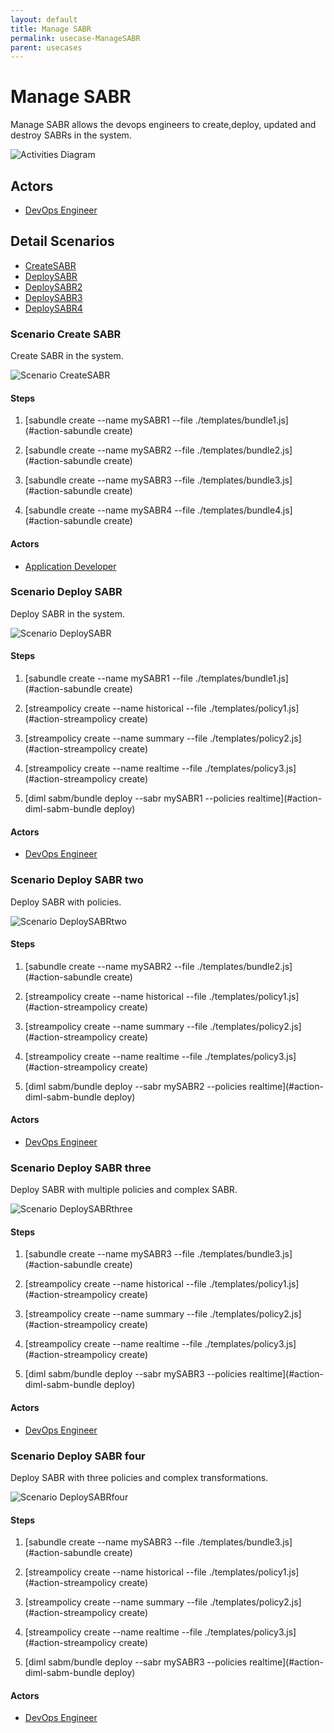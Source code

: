 ```yaml
---
layout: default
title: Manage SABR
permalink: usecase-ManageSABR
parent: usecases
---
```

# Manage SABR

Manage SABR allows the devops engineers to create,deploy, updated and destroy SABRs in the system.

![Activities Diagram](./Activities.png)

## Actors

* [DevOps Engineer](actor-devops)











## Detail Scenarios

* [CreateSABR](#scenario-CreateSABR)
* [DeploySABR](#scenario-DeploySABR)
* [DeploySABR2](#scenario-DeploySABR2)
* [DeploySABR3](#scenario-DeploySABR3)
* [DeploySABR4](#scenario-DeploySABR4)



### Scenario Create SABR

Create SABR in the system.

![Scenario CreateSABR](./CreateSABR.png)

#### Steps

1. [sabundle create --name mySABR1 --file ./templates/bundle1.js](#action-sabundle create)

1. [sabundle create --name mySABR2 --file ./templates/bundle2.js](#action-sabundle create)

1. [sabundle create --name mySABR3 --file ./templates/bundle3.js](#action-sabundle create)

1. [sabundle create --name mySABR4 --file ./templates/bundle4.js](#action-sabundle create)


#### Actors

* [Application Developer](actor-applicationdeveloper)



### Scenario Deploy SABR

Deploy SABR in the system.

![Scenario DeploySABR](./DeploySABR.png)

#### Steps

1. [sabundle create --name mySABR1 --file ./templates/bundle1.js](#action-sabundle create)

1. [streampolicy create --name historical --file ./templates/policy1.js](#action-streampolicy create)

1. [streampolicy create --name summary --file ./templates/policy2.js](#action-streampolicy create)

1. [streampolicy create --name realtime --file ./templates/policy3.js](#action-streampolicy create)

1. [diml sabm/bundle deploy --sabr mySABR1 --policies realtime](#action-diml-sabm-bundle deploy)


#### Actors

* [DevOps Engineer](actor-devops)



### Scenario Deploy SABR two

Deploy SABR with policies.

![Scenario DeploySABRtwo](./DeploySABRtwo.png)

#### Steps

1. [sabundle create --name mySABR2 --file ./templates/bundle2.js](#action-sabundle create)

1. [streampolicy create --name historical --file ./templates/policy1.js](#action-streampolicy create)

1. [streampolicy create --name summary --file ./templates/policy2.js](#action-streampolicy create)

1. [streampolicy create --name realtime --file ./templates/policy3.js](#action-streampolicy create)

1. [diml sabm/bundle deploy --sabr mySABR2 --policies realtime](#action-diml-sabm-bundle deploy)


#### Actors

* [DevOps Engineer](actor-devops)



### Scenario Deploy SABR three

Deploy SABR with multiple policies and complex SABR.

![Scenario DeploySABRthree](./DeploySABRthree.png)

#### Steps

1. [sabundle create --name mySABR3 --file ./templates/bundle3.js](#action-sabundle create)

1. [streampolicy create --name historical --file ./templates/policy1.js](#action-streampolicy create)

1. [streampolicy create --name summary --file ./templates/policy2.js](#action-streampolicy create)

1. [streampolicy create --name realtime --file ./templates/policy3.js](#action-streampolicy create)

1. [diml sabm/bundle deploy --sabr mySABR3 --policies realtime](#action-diml-sabm-bundle deploy)


#### Actors

* [DevOps Engineer](actor-devops)



### Scenario Deploy SABR four

Deploy SABR with three policies and complex transformations.

![Scenario DeploySABRfour](./DeploySABRfour.png)

#### Steps

1. [sabundle create --name mySABR3 --file ./templates/bundle3.js](#action-sabundle create)

1. [streampolicy create --name historical --file ./templates/policy1.js](#action-streampolicy create)

1. [streampolicy create --name summary --file ./templates/policy2.js](#action-streampolicy create)

1. [streampolicy create --name realtime --file ./templates/policy3.js](#action-streampolicy create)

1. [diml sabm/bundle deploy --sabr mySABR3 --policies realtime](#action-diml-sabm-bundle deploy)


#### Actors

* [DevOps Engineer](actor-devops)




